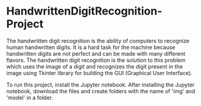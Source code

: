 # HandwrittenDigitRecognition-Project

The handwritten digit recognition is the ability of computers to recognize human handwritten digits. It is a hard task for the machine because handwritten digits are not perfect and can be made with many different flavors. The handwritten digit recognition is the solution to this problem which uses the image of a digit and recognizes the digit present in the image using Tkinter library for building the GUI (Graphical User Interface).

To run this project, install the Jupyter notebook. After installing the Jupyter notebook, download the files and create folders with the name of 'img' and 'model' in a folder.

